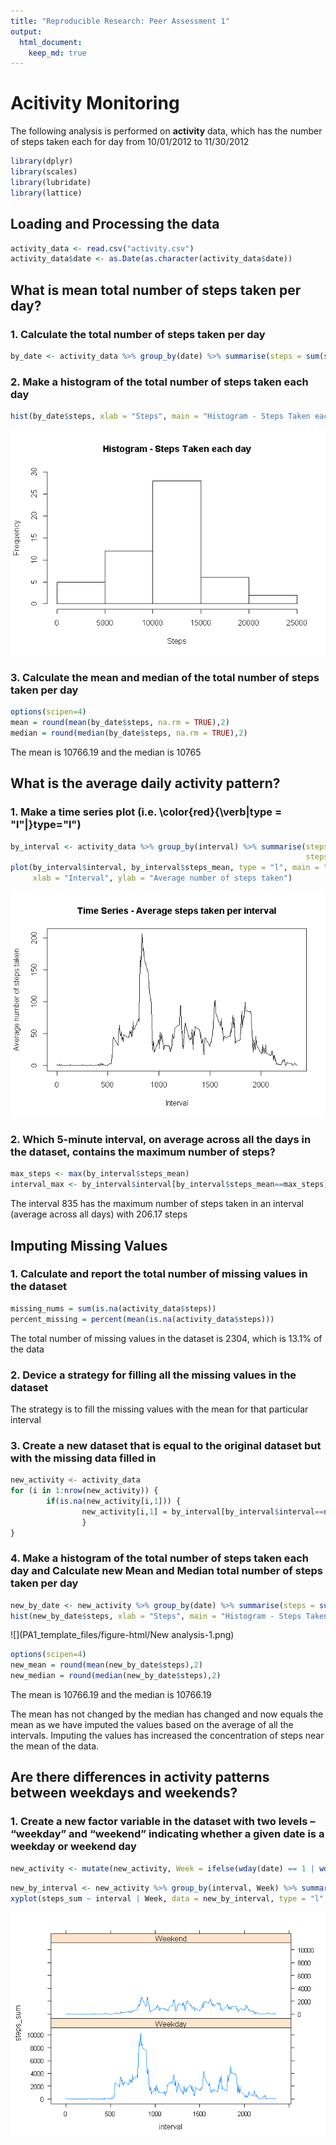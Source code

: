 ```yaml
---
title: "Reproducible Research: Peer Assessment 1"
output: 
  html_document:
    keep_md: true
---
```


# **Acitivity Monitoring**
The following analysis is performed on **activity** data, which has the number of steps taken each for day from 10/01/2012 to 11/30/2012


```r
library(dplyr)
library(scales)
library(lubridate)
library(lattice)
```

## Loading and Processing the data

```r
activity_data <- read.csv("activity.csv")
activity_data$date <- as.Date(as.character(activity_data$date))
```

## What is mean total number of steps taken per day?
### 1. Calculate the total number of steps taken per day

```r
by_date <- activity_data %>% group_by(date) %>% summarise(steps = sum(steps))
```

### 2. Make a histogram of the total number of steps taken each day

```r
hist(by_date$steps, xlab = "Steps", main = "Histogram - Steps Taken each day", ylim = c(0, 30))
```

![](PA1_template_files/figure-html/Histogram-1.png)<!-- -->

### 3. Calculate the mean and median of the total number of steps taken per day

```r
options(scipen=4)
mean = round(mean(by_date$steps, na.rm = TRUE),2)
median = round(median(by_date$steps, na.rm = TRUE),2)
```
The mean is 10766.19 and the median is 10765

## What is the average daily activity pattern?
### 1. Make a time series plot (i.e. \color{red}{\verb|type = "l"|}type="l") 

```r
by_interval <- activity_data %>% group_by(interval) %>% summarise(steps_sum = sum(steps, na.rm = TRUE), 
                                                                  steps_mean = mean(steps, na.rm = TRUE))
plot(by_interval$interval, by_interval$steps_mean, type = "l", main = "Time Series - Average steps taken per interval", 
     xlab = "Interval", ylab = "Average number of steps taken")
```

![](PA1_template_files/figure-html/timeseries-1.png)<!-- -->

### 2. Which 5-minute interval, on average across all the days in the dataset, contains the maximum number of steps?

```r
max_steps <- max(by_interval$steps_mean)
interval_max <- by_interval$interval[by_interval$steps_mean==max_steps]
```
The interval 835 has the maximum number of steps taken in an interval (average across all days) with 206.17 steps

## Imputing Missing Values
### 1. Calculate and report the total number of missing values in the dataset

```r
missing_nums = sum(is.na(activity_data$steps))
percent_missing = percent(mean(is.na(activity_data$steps)))
```
The total number of missing values in the dataset is 2304, which is 13.1% of the data

### 2. Device a strategy for filling all the missing values in the dataset
The strategy is to fill the missing values with the mean for that particular interval

### 3. Create a new dataset that is equal to the original dataset but with the missing data filled in

```r
new_activity <- activity_data
for (i in 1:nrow(new_activity)) {
        if(is.na(new_activity[i,1])) {
                new_activity[i,1] = by_interval[by_interval$interval==new_activity[i,3],3]
                }
}
```


### 4. Make a histogram of the total number of steps taken each day and Calculate new Mean and Median total number of steps taken per day

```r
new_by_date <- new_activity %>% group_by(date) %>% summarise(steps = sum(steps))
hist(new_by_date$steps, xlab = "Steps", main = "Histogram - Steps Taken each day")
```

![](PA1_template_files/figure-html/New analysis-1.png)<!-- -->

```r
options(scipen=4)
new_mean = round(mean(new_by_date$steps),2)
new_median = round(median(new_by_date$steps),2)
```
The mean is 10766.19 and the median is 10766.19

The mean has not changed by the median has changed and now equals the mean as we have imputed the values based on the average of all the intervals. Imputing the values has increased the concentration of steps near the mean of the data.

## Are there differences in activity patterns between weekdays and weekends?
### 1. Create a new factor variable in the dataset with two levels – “weekday” and “weekend” indicating whether a given date is a weekday or weekend day

```r
new_activity <- mutate(new_activity, Week = ifelse(wday(date) == 1 | wday(date) == 7, "Weekend", "Weekday"))
```


```r
new_by_interval <- new_activity %>% group_by(interval, Week) %>% summarise(steps_sum = sum(steps), steps_mean = mean(steps))
xyplot(steps_sum ~ interval | Week, data = new_by_interval, type = "l", layout = c(1,2))
```

![](PA1_template_files/figure-html/Plotting-1.png)<!-- -->
